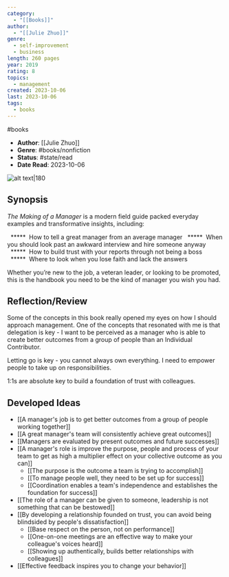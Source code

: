 ```yaml
---
category:
  - "[[Books]]"
author:
  - "[[Julie Zhuo]]"
genre:
  - self-improvement
  - business
length: 260 pages
year: 2019
rating: 8
topics:
  - management
created: 2023-10-06
last: 2023-10-06
tags:
  - books
---
```

#books

- **Author**:  [[Julie Zhuo]]
- **Genre**: #books/nonfiction
- **Status**: #state/read
- **Date Read**: 2023-10-06

![alt text|180](https://m.media-amazon.com/images/I/71wGJ14P4XL._SL1500_.jpg)

## Synopsis

_The Making of a Manager_ is a modern field guide packed everyday examples and transformative insights, including:  
  
  *****  How to tell a great manager from an average manager
  *****  When you should look past an awkward interview and hire someone anyway  
  *****  How to build trust with your reports through not being a boss  
  *****  Where to look when you lose faith and lack the answers  
  
Whether you’re new to the job, a veteran leader, or looking to be promoted, this is the handbook you need to be the kind of manager you wish you had.

## Reflection/Review

Some of the concepts in this book really opened my eyes on how I should approach management. One of the concepts that resonated with me is that delegation is key - I want to be perceived as a manager who is able to create better outcomes from a group of people than an Individual Contributor. 

Letting go is key - you cannot always own everything. I need to empower people to take up on responsibilities.

1:1s are absolute key to build a foundation of trust with colleagues.

## Developed Ideas

- [[A manager's job is to get better outcomes from a group of people working together]]
- [[A great manager's team will consistently achieve great outcomes]]
- [[Managers are evaluated by present outcomes and future successes]]
- [[A manager's role is improve the purpose, people and process of your team to get as high a multiplier effect on your collective outcome as you can]]
	- [[The purpose is the outcome a team is trying to accomplish]]
	- [[To manage people well, they need to be set up for success]]
	- [[Coordination enables a team's independence and establishes the foundation for success]]
- [[The role of a manager can be given to someone, leadership is not something that can be bestowed]]
- [[By developing a relationship founded on trust, you can avoid being blindsided by people's dissatisfaction]]
	- [[Base respect on the person, not on performance]]
	- [[One-on-one meetings are an effective way to make your colleague's voices heard]]
	- [[Showing up authentically, builds better relationships with colleagues]]
- [[Effective feedback inspires you to change your behavior]]
